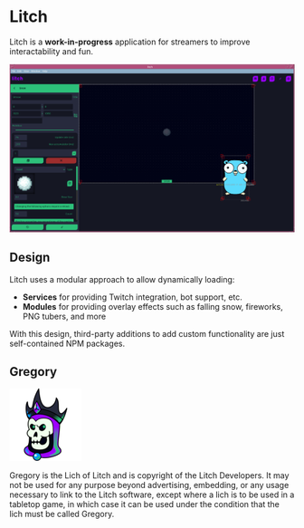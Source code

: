 # Litch
Litch is a **work-in-progress** application for streamers to improve interactability and fun.

![2022-08-11](screenshot.png)

## Design
Litch uses a modular approach to allow dynamically loading:

  * **Services** for providing Twitch integration, bot support, etc.
  * **Modules** for providing overlay effects such as falling snow, fireworks, PNG tubers, and more

With this design, third-party additions to add custom functionality are just self-contained NPM packages.

## Gregory
![Gregory](packages/app/public/app-128x128.png)

Gregory is the Lich of Litch and is copyright of the Litch Developers. It may not be used for any purpose beyond advertising, embedding, or any usage necessary to link to the Litch software, except where a lich is to be used in a tabletop game, in which case it can be used under the condition that the lich must be called Gregory.